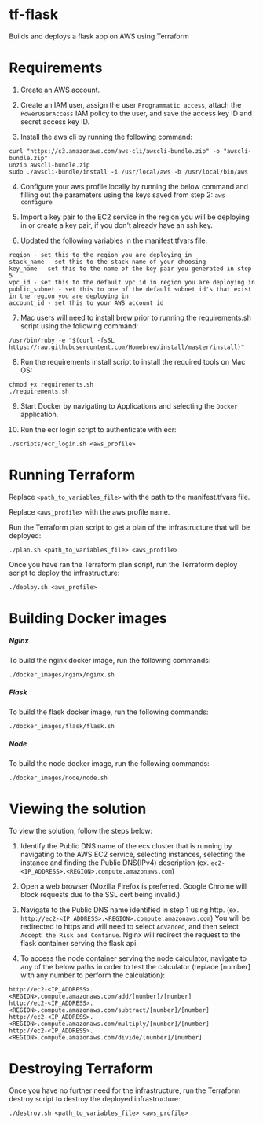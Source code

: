 # tf-flask
Builds and deploys a flask app on AWS using Terraform 

# Requirements
1. Create an AWS account.

2. Create an IAM user, assign the user `Programmatic access`, attach the `PowerUserAccess` IAM policy to the user, and 
save the access key ID and secret access key ID.

3. Install the aws cli by running the following command:
```
curl "https://s3.amazonaws.com/aws-cli/awscli-bundle.zip" -o "awscli-bundle.zip"
unzip awscli-bundle.zip
sudo ./awscli-bundle/install -i /usr/local/aws -b /usr/local/bin/aws
```

4. Configure your aws profile locally by running the below command and filling out the
parameters using the keys saved from step 2:
`aws configure`

5. Import a key pair to the EC2 service in the region you will be deploying in or create
a key pair, if you don't already have an ssh key.

6. Updated the following variables in the manifest.tfvars file:
```
region - set this to the region you are deploying in
stack_name - set this to the stack name of your choosing
key_name - set this to the name of the key pair you generated in step 5
vpc_id - set this to the default vpc id in region you are deploying in
public_subnet - set this to one of the default subnet id's that exist in the region you are deploying in 
account_id - set this to your AWS account id
```

7. Mac users will need to install brew prior to running the requirements.sh script using the following command:
```
/usr/bin/ruby -e "$(curl -fsSL https://raw.githubusercontent.com/Homebrew/install/master/install)"
```

8. Run the requirements install script to install the required tools on Mac OS:
```
chmod +x requirements.sh
./requirements.sh
```

9. Start Docker by navigating to Applications and selecting the `Docker` application.

10. Run the ecr login script to authenticate with ecr:
```
./scripts/ecr_login.sh <aws_profile>
```

# Running Terraform
Replace `<path_to_variables_file>` with the path to the manifest.tfvars file.

Replace `<aws_profile>` with the aws profile name.

Run the Terraform plan script to get a plan of the infrastructure that will be deployed:
```
./plan.sh <path_to_variables_file> <aws_profile>
```

Once you have ran the Terraform plan script, run the Terraform deploy script to deploy the infrastructure:
```
./deploy.sh <aws_profile>
```

# Building Docker images
##### Nginx
To build the nginx docker image, run the following commands:
```
./docker_images/nginx/nginx.sh
```

##### Flask
To build the flask docker image, run the following commands:
```
./docker_images/flask/flask.sh
```

##### Node
To build the node docker image, run the following commands:
```
./docker_images/node/node.sh
```

# Viewing the solution
To view the solution, follow the steps below:

1. Identify the Public DNS name of the ecs cluster that is running by navigating
to the AWS EC2 service, selecting instances, selecting the instance and finding the Public DNS(IPv4) description
(ex. `ec2-<IP_ADDRESS>.<REGION>.compute.amazonaws.com`)

2. Open a web browser (Mozilla Firefox is preferred. Google Chrome will block requests
due to the SSL cert being invalid.)

3. Navigate to the Public DNS name identified in step 1 using http. 
(ex. `http://ec2-<IP_ADDRESS>.<REGION>.compute.amazonaws.com`)
You will be redirected to https and will need to select `Advanced`, and then select `Accept the Risk and Continue`.
Nginx will redirect the request to the flask container serving the flask api.

4. To access the node container serving the node calculator, navigate to any of the below paths in order to test 
the calculator (replace [number] with any number to perform the calculation):
```
http://ec2-<IP_ADDRESS>.<REGION>.compute.amazonaws.com/add/[number]/[number]
http://ec2-<IP_ADDRESS>.<REGION>.compute.amazonaws.com/subtract/[number]/[number]
http://ec2-<IP_ADDRESS>.<REGION>.compute.amazonaws.com/multiply/[number]/[number]
http://ec2-<IP_ADDRESS>.<REGION>.compute.amazonaws.com/divide/[number]/[number]
```

# Destroying Terraform
Once you have no further need for the infrastructure, run the Terraform destroy script to destroy the deployed infrastructure:
```
./destroy.sh <path_to_variables_file> <aws_profile>
```
